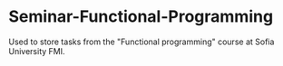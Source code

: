 # Seminar-Functional-Programming
Used to store tasks from the "Functional programming" course at Sofia University FMI.
